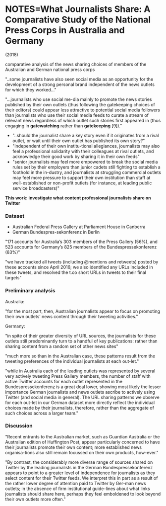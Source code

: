 # NOTES=What Journalists Share: A Comparative Study of the National Press Corps in Australia and Germany
(2018)

comparative analysis of the news sharing choices of members of the Australian and German national press corps

"..some journalists have also seen social media as an opportunity for the development of a strong personal brand independent of the news outlets for which they worked..."

"...journalists who use social me-dia mainly to promote the news stories published by their own outlets (thus following the gatekeeping choices of their editors) could appear less attractive to potential social media followers than journalists who use their social media feeds to curate a stream of relevant news regardless of which outlet such stories first appeared in (thus engaging in **gatewatching** rather than **gatekeeping** [9])."

- "..should the journalist share a key story even if it originates from a rival outlet, or wait until their own outlet has published its own story?"
- "independent of their own institu-tional allegiances, journalists may also feel a professional solidarity with their colleagues at rival outlets, and acknowledge their good work by sharing it in their own feeds"
- "senior journalists may feel more empowered to break the social media rules set by their employers than junior cadets still fighting to establish a foothold in the in-dustry, and journalists at struggling commercial outlets may feel more pressure to support their own institution than staff at well-established or non-profit outlets (for instance, at leading public service broadcasters)"

**This work: investigate what content professional journalists share on Twitter**

### Dataset
- Australian Federal Press Gallery at Parliament House in Canberra
- German Bundespres-sekonferenz in Berlin

"171 accounts for Australia’s 303 members of the Press Gallery (56%), and 523 accounts for Germany’s 825 members of the Bundespressekonferenz (63%)"

"we have tracked all tweets (including @mentions and retweets) posted by these accounts since April 2016; we also identified any URLs included in these tweets, and resolved the t.co short URLs in tweets to their final targets"

### Preliminary analysis
Australia: 

"for the most part, then, Australian journalists appear to focus on promoting their own outlets’ news content through their tweeting activities."

Germany: 

"in spite of their greater diversity of URL sources, the journalists for these outlets still predominantly turn to a handful of key publications: rather than sharing content from a random set of other news sites"

"much more so than in the Australian case, these patterns result from the tweeting preferences of the individual journalists at each out-let."

"while in Australia each of the leading outlets was represented by several very actively tweeting Press Gallery members, the number of staff with active Twitter accounts for each outlet represented in the Bundespressekonferenz is a great deal lower, showing most likely the lesser importance German journalists and news outlets ascribe to actively using Twitter (and social media in general). The URL sharing patterns we observe for each out-let in our German dataset more directly reflect the individual choices made by their journalists, therefore, rather than the aggregate of such choices across a larger team."

### Discussion
"Recent entrants to the Australian market, such as Guardian Australia or the Australian edition of Huffington Post, appear particularly concerned to have their journalists promote their own content; more established news organisa-tions also still remain focussed on their own products, how-ever."

"By contrast, the considerably more diverse range of sources shared on Twitter by the leading journalists in the German Bundespressekonferenz appears to point to a greater level of independence for journalists as they select content for their Twitter feeds. We interpret this in part as a result of the rather lower degree of attention paid to Twitter by Ger-man news outlets; in the absence of firm institutional guide-lines about what links journalists should share here, perhaps they feel emboldened to look beyond their own outlets more often."


